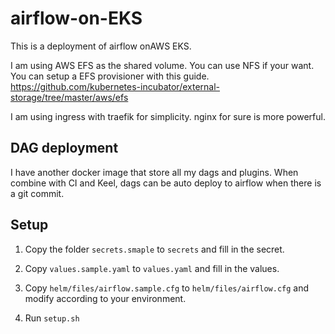 # airflow-on-EKS

This is a deployment of airflow onAWS EKS.

I am using AWS EFS as the shared volume. You can use NFS if your want.
You can setup a EFS provisioner with this guide.  
https://github.com/kubernetes-incubator/external-storage/tree/master/aws/efs

I am using ingress with traefik for simplicity. nginx for sure is more powerful.

## DAG deployment

I have another docker image that store all my dags and plugins. When combine with CI and Keel, 
dags can be auto deploy to airflow when there is a git commit.

## Setup

1. Copy the folder `secrets.smaple` to `secrets` and fill in the secret.

1. Copy `values.sample.yaml` to `values.yaml` and fill in the values.

1. Copy  `helm/files/airflow.sample.cfg` to `helm/files/airflow.cfg` and modify 
according to your environment. 

1. Run `setup.sh`